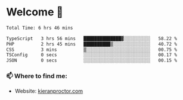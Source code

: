 # Welcome 🦘

<!--START_SECTION:waka-->

```txt
Total Time: 6 hrs 46 mins

TypeScript   3 hrs 56 mins   ██████████████▓░░░░░░░░░░   58.22 %
PHP          2 hrs 45 mins   ██████████▒░░░░░░░░░░░░░░   40.72 %
CSS          3 mins          ▒░░░░░░░░░░░░░░░░░░░░░░░░   00.75 %
TSConfig     0 secs          ░░░░░░░░░░░░░░░░░░░░░░░░░   00.17 %
JSON         0 secs          ░░░░░░░░░░░░░░░░░░░░░░░░░   00.15 %
```

<!--END_SECTION:waka-->

### 📫 Where to find me:

-   Website: [kieranproctor.com](https://kieranproctor.com/)
